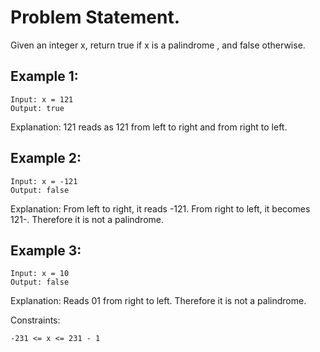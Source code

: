 # Problem Statement.
Given an integer x, return true if x is a 
palindrome
, and false otherwise.

 

## Example 1:

```
Input: x = 121
Output: true
```
Explanation: 121 reads as 121 from left to right and from right to left.

## Example 2:

```
Input: x = -121
Output: false
```
Explanation: From left to right, it reads -121. From right to left, it becomes 121-. Therefore it is not a palindrome.

## Example 3:

```
Input: x = 10
Output: false
```
Explanation: Reads 01 from right to left. Therefore it is not a palindrome.
 

Constraints:

```-231 <= x <= 231 - 1```
 